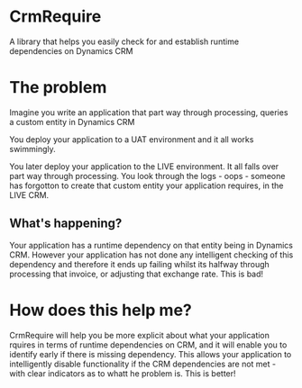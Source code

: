 CrmRequire
==========

A library that helps you easily check for and establish runtime dependencies on Dynamics CRM


# The problem
Imagine you write an application that part way through processing, queries a custom entity in Dynamics CRM 

You deploy your application to a UAT environment and it all works swimmingly.

You later deploy your application to the LIVE environment. It all falls over part way through processing. You look through the logs - oops - someone has forgotton to create that custom entity your application requires, in the LIVE CRM.

## What's happening?
Your application has a runtime dependency on that entity being in Dynamics CRM. However your application has not done any intelligent checking of this dependency and therefore it ends up failing whilst its halfway through processing that invoice, or adjusting that exchange rate. This is bad!

# How does this help me?
CrmRequire will help you be more explicit about what your application rquires in terms of runtime dependencies on CRM, and it will enable you to identify early if there is missing dependency. This allows your application to intelligently disable functionality if the CRM dependencies are not met - with clear indicators as to whatt he problem is. This is better!
